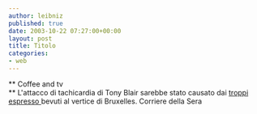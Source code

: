 ```yaml
---
author: leibniz
published: true
date: 2003-10-22 07:27:00+00:00
layout: post
title: Titolo
categories:
- web
---
```


   **   Coffee and tv   
** L'attacco di tachicardia di Tony Blair sarebbe stato causato dai  [ troppi espresso ](http://www.corriere.it/edicola/index.jsp?path=ESTERI&doc=BIOGaa)bevuti al vertice di Bruxelles. 
  Corriere della Sera
